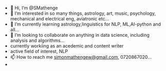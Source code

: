 - 👋 Hi, I’m @SMathenge
- 👀 I’m interested in so many things, astrology, art, music, psychology, mechanical and electrical eng, aviatronic etc...
- 🌱 I’m currently learning astrology,linguistics for NLP, ML,AI-python and all...
- 💞️ I’m looking to collaborate on anything in data science, including analysis and algorithms...
- currently workiing as an acedemic and content writer
- active field of interest, NLP 
- 📫 How to reach me simonmathengew@gmail.com, 0720867020...
- 

<!---
SMathenge/SMathenge is a ✨ special ✨ repository because its `README.md` (this file) appears on your GitHub profile.
You can click the Preview link to take a look at your changes.
--->
